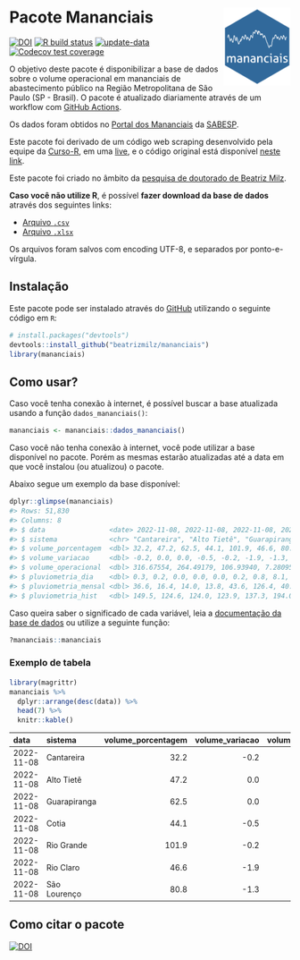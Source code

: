 
<!-- README.md is generated from README.Rmd. Please edit that file -->

# Pacote Mananciais <img src="man/figures/hexlogo.png" align="right" width = "120px"/>

<!-- badges: start -->

[![DOI](https://zenodo.org/badge/DOI/10.5281/zenodo.4733056.svg)](https://doi.org/10.5281/zenodo.4733056)
[![R build
status](https://github.com/beatrizmilz/mananciais/workflows/R-CMD-check/badge.svg)](https://github.com/beatrizmilz/mananciais/actions)
[![update-data](https://github.com/beatrizmilz/mananciais/actions/workflows/2-update_data.yaml/badge.svg)](https://github.com/beatrizmilz/mananciais/actions/workflows/2-update_data.yaml)
[![Codecov test
coverage](https://codecov.io/gh/beatrizmilz/mananciais/branch/master/graph/badge.svg)](https://codecov.io/gh/beatrizmilz/mananciais?branch=master)
<!-- badges: end -->

O objetivo deste pacote é disponibilizar a base de dados sobre o volume
operacional em mananciais de abastecimento público na Região
Metropolitana de São Paulo (SP - Brasil). O pacote é atualizado
diariamente através de um workflow com [GitHub
Actions](https://github.com/beatrizmilz/mananciais/actions).

Os dados foram obtidos no [Portal dos
Mananciais](http://mananciais.sabesp.com.br/Situacao) da
[SABESP](http://site.sabesp.com.br/site/Default.aspx).

Este pacote foi derivado de um código web scraping desenvolvido pela
equipe da [Curso-R](https://www.curso-r.com/), em uma
[live](https://youtu.be/jvZIxrMmOcQ), e o código original está
disponível [neste
link](https://github.com/curso-r/lives/blob/master/drafts/20200730_scraper_sabesp.R).

Este pacote foi criado no âmbito da [pesquisa de doutorado de Beatriz
Milz](https://beatrizmilz.github.io/tese/).

**Caso você não utilize R**, é possível **fazer download da base de
dados** através dos seguintes links:

- [Arquivo
  `.csv`](https://github.com/beatrizmilz/mananciais/raw/master/inst/extdata/mananciais.csv)
- [Arquivo
  `.xlsx`](https://github.com/beatrizmilz/mananciais/blob/master/inst/extdata/mananciais.xlsx?raw=true)

Os arquivos foram salvos com encoding UTF-8, e separados por
ponto-e-vírgula.

## Instalação

Este pacote pode ser instalado através do [GitHub](https://github.com/)
utilizando o seguinte código em `R`:

``` r
# install.packages("devtools")
devtools::install_github("beatrizmilz/mananciais")
library(mananciais)
```

## Como usar?

Caso você tenha conexão à internet, é possível buscar a base atualizada
usando a função `dados_mananciais()`:

``` r
mananciais <- mananciais::dados_mananciais() 
```

Caso você não tenha conexão à internet, você pode utilizar a base
disponível no pacote. Porém as mesmas estarão atualizadas até a data em
que você instalou (ou atualizou) o pacote.

Abaixo segue um exemplo da base disponível:

``` r
dplyr::glimpse(mananciais)
#> Rows: 51,830
#> Columns: 8
#> $ data                <date> 2022-11-08, 2022-11-08, 2022-11-08, 2022-11-08, 2…
#> $ sistema             <chr> "Cantareira", "Alto Tietê", "Guarapiranga", "Cotia…
#> $ volume_porcentagem  <dbl> 32.2, 47.2, 62.5, 44.1, 101.9, 46.6, 80.8, 32.4, 4…
#> $ volume_variacao     <dbl> -0.2, 0.0, 0.0, -0.5, -0.2, -1.9, -1.3, 0.0, 0.0, …
#> $ volume_operacional  <dbl> 316.67554, 264.49179, 106.93940, 7.28095, 114.2931…
#> $ pluviometria_dia    <dbl> 0.3, 0.2, 0.0, 0.0, 0.0, 0.2, 0.8, 8.1, 0.7, 0.0, …
#> $ pluviometria_mensal <dbl> 36.6, 16.4, 14.0, 13.8, 43.6, 126.4, 40.4, 36.3, 1…
#> $ pluviometria_hist   <dbl> 149.5, 124.6, 124.0, 123.9, 137.3, 194.0, 151.2, 1…
```

Caso queira saber o significado de cada variável, leia a [documentação
da base de
dados](https://beatrizmilz.github.io/mananciais/reference/mananciais.html)
ou utilize a seguinte função:

``` r
?mananciais::mananciais
```

### Exemplo de tabela

``` r
library(magrittr)
mananciais %>% 
  dplyr::arrange(desc(data)) %>% 
  head(7) %>%
  knitr::kable()
```

| data       | sistema      | volume_porcentagem | volume_variacao | volume_operacional | pluviometria_dia | pluviometria_mensal | pluviometria_hist |
|:-----------|:-------------|-------------------:|----------------:|-------------------:|-----------------:|--------------------:|------------------:|
| 2022-11-08 | Cantareira   |               32.2 |            -0.2 |          316.67554 |              0.3 |                36.6 |             149.5 |
| 2022-11-08 | Alto Tietê   |               47.2 |             0.0 |          264.49179 |              0.2 |                16.4 |             124.6 |
| 2022-11-08 | Guarapiranga |               62.5 |             0.0 |          106.93940 |              0.0 |                14.0 |             124.0 |
| 2022-11-08 | Cotia        |               44.1 |            -0.5 |            7.28095 |              0.0 |                13.8 |             123.9 |
| 2022-11-08 | Rio Grande   |              101.9 |            -0.2 |          114.29317 |              0.0 |                43.6 |             137.3 |
| 2022-11-08 | Rio Claro    |               46.6 |            -1.9 |            6.36665 |              0.2 |               126.4 |             194.0 |
| 2022-11-08 | São Lourenço |               80.8 |            -1.3 |           71.78446 |              0.8 |                40.4 |             151.2 |

## Como citar o pacote

[![DOI](https://zenodo.org/badge/DOI/10.5281/zenodo.4733056.svg)](https://doi.org/10.5281/zenodo.4733056)
